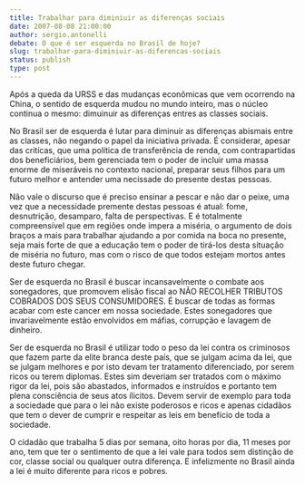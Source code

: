 ```yaml
---
title: Trabalhar para diminiuir as diferenças sociais
date: 2007-08-08 21:00:00
author: sergio.antonelli
debate: O que é ser esquerda no Brasil de hoje?
slug: trabalhar-para-diminiuir-as-diferencas-sociais
status: publish 
type: post
---
```


Após a queda da URSS e das mudanças econômicas que vem ocorrendo na China, o sentido de esquerda mudou no mundo inteiro, mas o núcleo continua o mesmo: dimuinuir as diferenças entres as classes sociais.  

No Brasil ser de esquerda é lutar para diminuir as diferenças abismais entre as classes, não negando o papel da iniciativa privada. É considerar, apesar das critícas, que uma política de transferência de renda, com contrapartidas dos beneficiários, bem gerenciada tem o poder de incluir uma massa enorme de miseráveis no contexto nacional, preparar seus filhos para um futuro melhor e antender uma necissade do presente destas pessoas.  

 Não vale o discurso que é preciso ensinar a pescar e não dar o peixe, uma vez que a necessidade premente destas pessoas é atual: fome, desnutrição, desamparo, falta de perspectivas. E é totalmente compreensível que em regiões onde impera a miséria, o argumento de dois braços a mais para trabalhar ajudando a por comida na boca no presente, seja mais forte de que a educação tem o poder de tirá-los desta situação de miséria no futuro, mas com o risco de que todos estejam mortos antes deste futuro chegar.  

Ser de esquerda no Brasil é buscar incansavelmente o combate aos sonegadores, que promovem elisão fiscal ao NÃO RECOLHER TRIBUTOS COBRADOS DOS SEUS CONSUMIDORES. É buscar de todas as formas acabar com este cancer em nossa sociedade. Estes sonegadores que invariavelmente estão envolvidos em máfias, corrupção e lavagem de dinheiro.  

Ser de esquerda no Brasil é utilizar todo o peso da lei contra os criminosos que fazem parte da elite branca deste país, que se julgam acima da lei, que se julgam melhores e por isto devam ter tratamento diferenciado, por serem ricos ou terem diplomas. Estes sim deveriam ser tratados com o máximo rigor da lei, pois são abastados, informados e instruídos e portanto tem plena consciência de seus atos ílicitos. Devem servir de exemplo para toda a sociedade que para o lei não existe poderosos e ricos e apenas cidadãos que tem o dever de cumprir e respeitar as leis em benefício de toda a sociedade.  

O cidadão que trabalha 5 dias por semana, oito horas por dia, 11 meses por ano, tem que ter o sentimento de que a lei vale para todos sem distinção de cor, classe social ou qualquer outra diferença. E infelizmente no Brasil ainda a lei é muito diferente para ricos e pobres.
